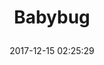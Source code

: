 ---
title: > #shorten me
  Babybug
name: >
  Babybug
date: "2017-12-15 02:25:29"
buy_now: "https://www.amazon.com/Cricket-Media-Babybug/dp/B0160CLPG4?psc=1&SubscriptionId=AKIAIA5RBQIWQVTCUEUQ&tag=coldcutdeals-20&linkCode=xm2&camp=2025&creative=165953&creativeASIN=B0160CLPG4"
description_markdown: >-

  Babybug
tweet_id_str: "941494388051492864"
price: "$44.55"
list_price: "$44.55"
deal_price: "$24.95"
you_save: "$19.60 (44%)"
asin: "B0160CLPG4"
image: "https://images-na.ssl-images-amazon.com/images/I/51F3PQq6vWL.jpg"
---